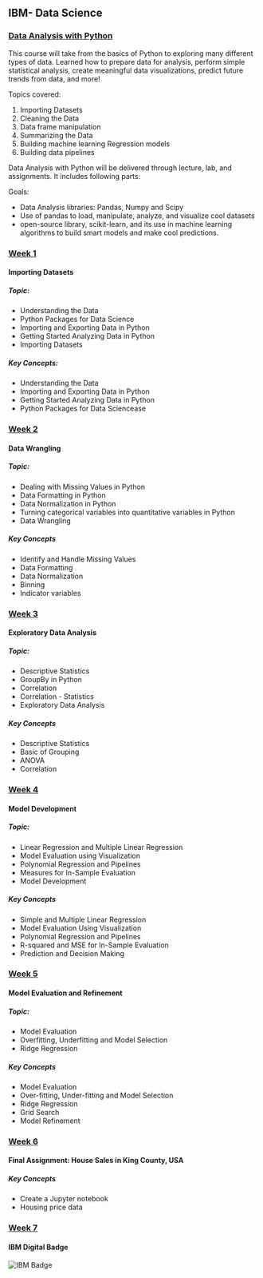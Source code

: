 ## IBM- Data Science

### [Data Analysis with Python](https://www.coursera.org/learn/data-analysis-with-python/home/welcome)    
This course will take from the basics of Python to exploring many different types of data. Learned how to prepare data for analysis, perform simple statistical analysis, create meaningful data visualizations, predict future trends from data, and more!

Topics covered:

1) Importing Datasets
2) Cleaning the Data
3) Data frame manipulation
4) Summarizing the Data
5) Building machine learning Regression models
6) Building data pipelines    

Data Analysis with Python will be delivered through lecture, lab, and assignments. It includes following parts:

Goals:   

- Data Analysis libraries: Pandas, Numpy and Scipy
- Use of pandas to load, manipulate, analyze, and visualize cool datasets
- open-source library, scikit-learn, and its use in machine learning algorithms to build smart models and make cool predictions.

### [Week 1](https://github.com/kk289/IBM-Data-Science/tree/master/Course%206_Data%20Analysis%20with%20Python/Week%201)        
#### Importing Datasets     

##### Topic:    
- Understanding the Data
- Python Packages for Data Science
- Importing and Exporting Data in Python
- Getting Started Analyzing Data in Python
- Importing Datasets

##### Key Concepts:   
- Understanding the Data
- Importing and Exporting Data in Python
- Getting Started Analyzing Data in Python
- Python Packages for Data Sciencease



### [Week 2](./Week%202)    
#### Data Wrangling      

##### Topic:    
- Dealing with Missing Values in Python
- Data Formatting in Python
- Data Normalization in Python
- Turning categorical variables into quantitative variables in Python
- Data Wrangling

##### Key Concepts      
- Identify and Handle Missing Values
- Data Formatting
- Data Normalization
- Binning
- Indicator variables



### [Week 3](./Week%203)   
#### Exploratory Data Analysis    

##### Topic:    
- Descriptive Statistics
- GroupBy in Python
- Correlation
- Correlation - Statistics
- Exploratory Data Analysis


##### Key Concepts    
- Descriptive Statistics
- Basic of Grouping
- ANOVA
- Correlation



### [Week 4](./Week%204)   
#### Model Development    

##### Topic:    
- Linear Regression and Multiple Linear Regression
- Model Evaluation using Visualization
- Polynomial Regression and Pipelines
- Measures for In-Sample Evaluation
- Model Development

##### Key Concepts
- Simple and Multiple Linear Regression
- Model Evaluation Using Visualization
- Polynomial Regression and Pipelines
- R-squared and MSE for In-Sample Evaluation
- Prediction and Decision Making




### [Week 5](./Week%205)   
#### Model Evaluation and Refinement    

##### Topic:    
- Model Evaluation
- Overfitting, Underfitting and Model Selection
- Ridge Regression

##### Key Concepts
- Model Evaluation
- Over-fitting, Under-fitting and Model Selection
- Ridge Regression
- Grid Search
- Model Refinement





### [Week 6](./Week%206)   
#### Final Assignment: House Sales in King County, USA    

##### Key Concepts
- Create a Jupyter notebook
- Housing price data




### [Week 7](./Week%207)   
#### IBM Digital Badge

![IBM Badge](/Week%207/badge.png)

